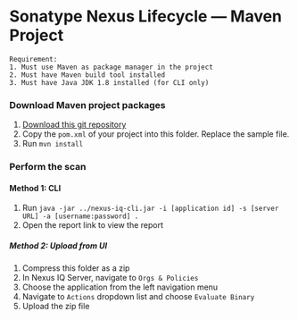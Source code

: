 # Sonatype Nexus Lifecycle — Maven Project

```
Requirement:
1. Must use Maven as package manager in the project
2. Must have Maven build tool installed
3. Must have Java JDK 1.8 installed (for CLI only)
```
### Download Maven project packages
1. [Download this git repository](https://github.com/roger-lau/sonatype-scan/archive/master.zip)
2. Copy the `pom.xml` of your project into this folder. Replace the sample file.
3. Run `mvn install`


### Perform the scan

#### Method 1: CLI
1. Run `java -jar ../nexus-iq-cli.jar -i [application id] -s [server URL] -a [username:password] .`
2. Open the report link to view the report


##### Method 2: Upload from UI
1. Compress this folder as a zip
2. In Nexus IQ Server, navigate to `Orgs & Policies`
3. Choose the application from the left navigation menu
4. Navigate to `Actions` dropdown list and choose `Evaluate Binary`
5. Upload the zip file
